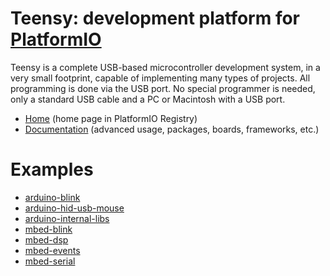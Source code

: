 
# Teensy: development platform for [PlatformIO](https://platformio.org)

Teensy is a complete USB-based microcontroller development system, in a very small footprint, capable of implementing many types of projects. All programming is done via the USB port. No special programmer is needed, only a standard USB cable and a PC or Macintosh with a USB port.

* [Home](https://platformio.org/platforms/teensy) (home page in PlatformIO Registry)
* [Documentation](https://docs.platformio.org/page/platforms/teensy.html) (advanced usage, packages, boards, frameworks, etc.)

# Examples

* [arduino-blink](https://github.com/platformio/platform-teensy/tree/master/examples/arduino-blink)
* [arduino-hid-usb-mouse](https://github.com/platformio/platform-teensy/tree/master/examples/arduino-hid-usb-mouse)
* [arduino-internal-libs](https://github.com/platformio/platform-teensy/tree/master/examples/arduino-internal-libs)
* [mbed-blink](https://github.com/platformio/platform-teensy/tree/master/examples/mbed-blink)
* [mbed-dsp](https://github.com/platformio/platform-teensy/tree/master/examples/mbed-dsp)
* [mbed-events](https://github.com/platformio/platform-teensy/tree/master/examples/mbed-events)
* [mbed-serial](https://github.com/platformio/platform-teensy/tree/master/examples/mbed-serial)

